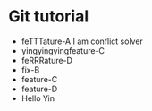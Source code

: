 # Git tutorial

- feTTTature-A
I am conflict solver
- yingyingyingfeature-C
- feRRRature-D
- fix-B
- feature-C
- feature-D
- Hello Yin
